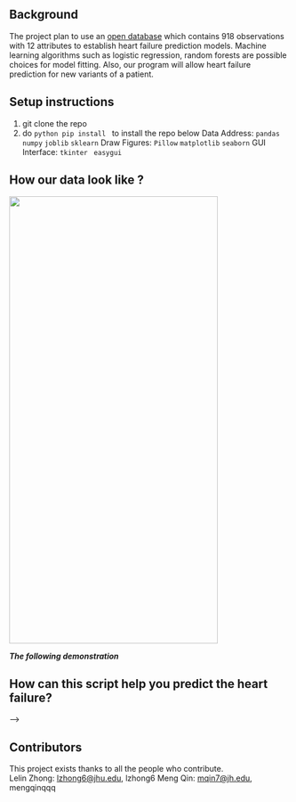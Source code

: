 ## Background
The project plan to use an [open database](https://www.kaggle.com/fedesoriano/heart-failure-prediction) which contains 918 observations with 12 attributes to establish heart failure prediction models. 
Machine learning algorithms such as logistic regression, random forests are possible choices for model fitting. Also, our program will allow heart failure prediction for new variants of a patient.

## Setup instructions
1) git clone the repo
2) do ```python pip install ``` to install the repo below
   Data Address:  ```pandas```  ```numpy```  ```joblib``` ```sklearn```
   Draw Figures:  ```Pillow``` ```matplotlib``` ```seaborn```
   GUI Interface: ```tkinter``` ``` easygui``` 

## How our data look like ?

<img width="375" height="802.08" src=https://github.com/lelinz174125/SC_final_project/Figure/data.png>


***The following demonstration***



## How can this script help you predict the heart failure?






<!-- 
After running, you can get the answer picture named as 'yarn_5_solved.png', which looks like   


<img width="375" height="450" src=https://github.com/lelinz174125/Lazor_Project/blob/main/IMG/yarn_5_solved.png>   


And for 'mad_1', the answer looks like:    


<img width="375" height="375" src=https://github.com/lelinz174125/Lazor_Project/blob/main/IMG/mad_1_solved.png>   -->
   -->


## Contributors
This project exists thanks to all the people who contribute.  
Lelin Zhong: lzhong6@jhu.edu, lzhong6
Meng Qin: mqin7@jh.edu, mengqinqqq
